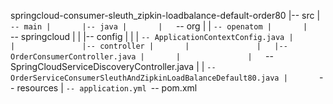 springcloud-consumer-sleuth_zipkin-loadbalance-default-order80
|-- src
|   `-- main
|       |-- java
|       |   `-- org
|       |       `-- openatom
|       |           `-- springcloud
|       |               |-- config
|       |               |   `-- ApplicationContextConfig.java
|       |               |-- controller
|       |               |   |-- OrderConsumerController.java
|       |               |   `-- SpringCloudServiceDiscoveryController.java
|       |               `-- OrderServiceConsumerSleuthAndZipkinLoadBalanceDefault80.java
|       `-- resources
|           `-- application.yml
`-- pom.xml

